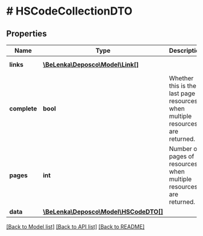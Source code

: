 # # HSCodeCollectionDTO

## Properties

Name | Type | Description | Notes
------------ | ------------- | ------------- | -------------
**links** | [**\BeLenka\Deposco\Model\Link[]**](Link.md) |  | [optional] [readonly]
**complete** | **bool** | Whether this is the last page of resources when multiple resources are returned. | [optional] [readonly]
**pages** | **int** | Number of pages of resources when multiple resources are returned. | [optional] [readonly]
**data** | [**\BeLenka\Deposco\Model\HSCodeDTO[]**](HSCodeDTO.md) |  | [optional]

[[Back to Model list]](../../README.md#models) [[Back to API list]](../../README.md#endpoints) [[Back to README]](../../README.md)
